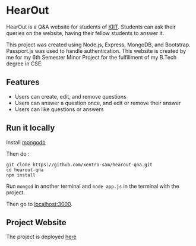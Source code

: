 # HearOut

HearOut is a Q&A website for students of [KIIT](https://kiit.ac.in/). Students can ask their queries on the website, having their fellow students to answer it.

This project was created using Node.js, Express, MongoDB, and Bootstrap. Passport.js was used to handle authentication.
This website is created by me for my 6th Semester Minor Project for the fulfillment of my B.Tech degree in CSE.

## Features
* Users can create, edit, and remove questions
* Users can answer a question once, and edit or remove their answer
* Users can like questions or answers

## Run it locally
Install [mongodb](https://www.mongodb.com/)

Then do :

```
git clone https://github.com/xentro-sam/hearout-qna.git
cd hearout-qna
npm install
```

Run ```mongod``` in another terminal and ```node app.js``` in the terminal with the project.  

Then go to [localhost:3000](http://localhost:3000/).

## Project Website
The project is deployed [here](https://hearoutbyxentro.herokuapp.com/)